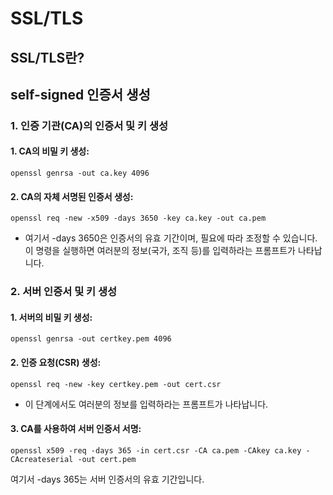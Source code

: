 # SSL/TLS

## SSL/TLS란?

## self-signed 인증서 생성

### 1. 인증 기관(CA)의 인증서 및 키 생성

#### 1. CA의 비밀 키 생성:

```shell
openssl genrsa -out ca.key 4096
```

#### 2. CA의 자체 서명된 인증서 생성:

```shell
openssl req -new -x509 -days 3650 -key ca.key -out ca.pem
```

- 여기서 -days 3650은 인증서의 유효 기간이며, 필요에 따라 조정할 수 있습니다. 이 명령을 실행하면 여러분의 정보(국가, 조직 등)를 입력하라는 프롬프트가 나타납니다.

### 2. 서버 인증서 및 키 생성

#### 1. 서버의 비밀 키 생성:

```shell
openssl genrsa -out certkey.pem 4096
```


#### 2. 인증 요청(CSR) 생성:

```shell
openssl req -new -key certkey.pem -out cert.csr
```

- 이 단계에서도 여러분의 정보를 입력하라는 프롬프트가 나타납니다.

#### 3. CA를 사용하여 서버 인증서 서명:

```shell
openssl x509 -req -days 365 -in cert.csr -CA ca.pem -CAkey ca.key -CAcreateserial -out cert.pem
```

여기서 -days 365는 서버 인증서의 유효 기간입니다.